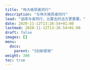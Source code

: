 ```yaml
---
title: "伟大格局者同行"
description: "与伟大格局者同行"
lead: "选择与谁同行，比要去的远方更重要。"
date: 2020-11-12T13:26:54+01:00
lastmod: 2020-11-12T13:26:54+01:00
draft: false
images: []
menu:
  docs:
    parent: "3创新框架"
weight: 300
toc: true
---
```


